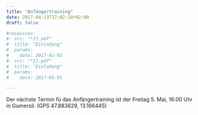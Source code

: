 ```yaml
---
title: "Anfängertraining"
date: 2017-04-13T17:02:18+02:00
draft: false

#resources:
#- src: "*17.pdf"
#  title: "Einladung"
#  params:
#    date: 2017-01-01
#- src: "*17.pdf"
#  title: "Einladung"
#  params:
#    date: 2017-01-01

---
```


Der nächste Termin fü das Anfängertraining ist der Freitag 5. Mai, 16:00 Uhr in Gumersil. (GPS 47.883829,  13.166445)
